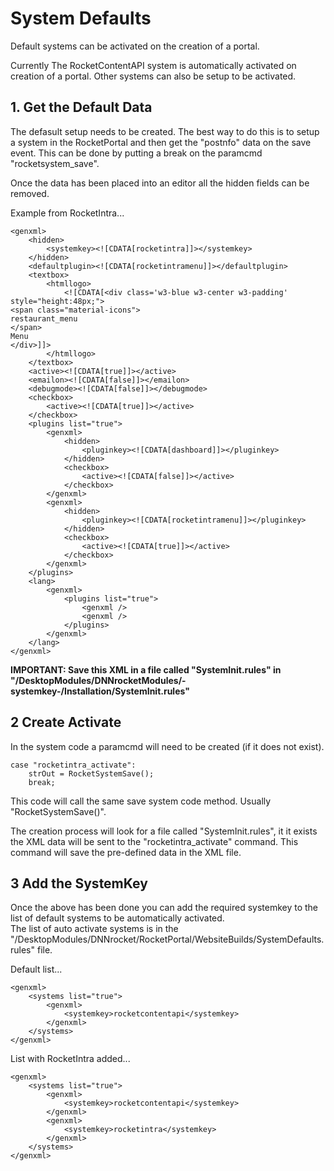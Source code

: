 ﻿# System Defaults
Default systems can be activated on the creation of a portal. 

Currently The RocketContentAPI system is automatically activated on creation of a portal.  Other systems can also be setup to be activated.

## 1. Get the Default Data
The defasult setup needs to be created.  The best way to do this is to setup a system in the RocketPortal and then get the "postnfo" data on the save event.  This can be done by putting a break on the paramcmd "rocketsystem_save".  

Once the data has been placed into an editor all the hidden fields can be removed.

Example from RocketIntra...
```
<genxml>
	<hidden>
		<systemkey><![CDATA[rocketintra]]></systemkey>
	</hidden>
	<defaultplugin><![CDATA[rocketintramenu]]></defaultplugin>
	<textbox>
		<htmllogo>
			<![CDATA[<div class='w3-blue w3-center w3-padding'  style="height:48px;">
<span class="material-icons">
restaurant_menu
</span>
Menu
</div>]]>
		</htmllogo>
	</textbox>
	<active><![CDATA[true]]></active>
	<emailon><![CDATA[false]]></emailon>
	<debugmode><![CDATA[false]]></debugmode>
	<checkbox>
		<active><![CDATA[true]]></active>
	</checkbox>
	<plugins list="true">
		<genxml>
			<hidden>
				<pluginkey><![CDATA[dashboard]]></pluginkey>
			</hidden>
			<checkbox>
				<active><![CDATA[false]]></active>
			</checkbox>
		</genxml>
		<genxml>
			<hidden>
				<pluginkey><![CDATA[rocketintramenu]]></pluginkey>
			</hidden>
			<checkbox>
				<active><![CDATA[true]]></active>
			</checkbox>
		</genxml>
	</plugins>
	<lang>
		<genxml>
			<plugins list="true">
				<genxml />
				<genxml />
			</plugins>
		</genxml>
	</lang>
</genxml>

```

**IMPORTANT: Save this XML in a file called "SystemInit.rules" in "/DesktopModules/DNNrocketModules/-systemkey-/Installation/SystemInit.rules"**

## 2 Create Activate
In the system code a paramcmd will need to be created (if it does not exist).

```
case "rocketintra_activate":
    strOut = RocketSystemSave();
    break;

```
This code will call the same save system code method.  Usually "RocketSystemSave()".  

The creation process will look for a file called "SystemInit.rules", it it exists the XML data will be sent to the "rocketintra_activate" command.  This command will save the pre-defined data in the XML file.  

## 3 Add the SystemKey
Once the above has been done you can add the required systemkey to the list of default systems to be automatically activated.  
The list of auto activate systems is in the "/DesktopModules/DNNrocket/RocketPortal/WebsiteBuilds/SystemDefaults.rules" file.

Default list...
```
<genxml>
	<systems list="true">
		<genxml>
			<systemkey>rocketcontentapi</systemkey>
		</genxml>
	</systems>
</genxml>
```
List with RocketIntra added...
```
<genxml>
	<systems list="true">
		<genxml>
			<systemkey>rocketcontentapi</systemkey>
		</genxml>
		<genxml>
			<systemkey>rocketintra</systemkey>
		</genxml>
	</systems>
</genxml>
```











